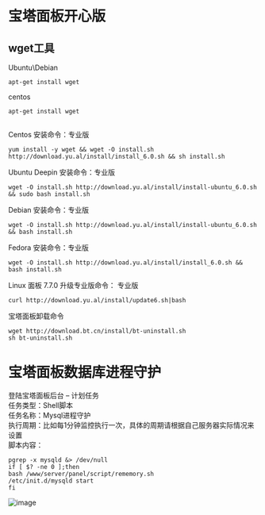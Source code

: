 # 宝塔面板开心版
## wget工具   
Ubuntu\Debian   
```
apt-get install wget
```
centos   
```
apt-get install wget
```
## 
Centos 安装命令：专业版
```
yum install -y wget && wget -O install.sh http://download.yu.al/install/install_6.0.sh && sh install.sh
```
Ubuntu Deepin 安装命令：专业版
```
wget -O install.sh http://download.yu.al/install/install-ubuntu_6.0.sh && sudo bash install.sh
```
Debian 安装命令：专业版
```
wget -O install.sh http://download.yu.al/install/install-ubuntu_6.0.sh && bash install.sh
```
Fedora 安装命令：专业版
```
wget -O install.sh http://download.yu.al/install/install_6.0.sh && bash install.sh
```
Linux 面板 7.7.0 升级专业版命令： 专业版
```
curl http://download.yu.al/install/update6.sh|bash
```
宝塔面板卸载命令   
```
wget http://download.bt.cn/install/bt-uninstall.sh
sh bt-uninstall.sh
```
# 宝塔面板数据库进程守护
登陆宝塔面板后台 – 计划任务  
任务类型：Shell脚本  
任务名称：Mysql进程守护  
执行周期：比如每1分钟监控执行一次，具体的周期请根据自己服务器实际情况来设置  
脚本内容：  
```
pgrep -x mysqld &> /dev/null
if [ $? -ne 0 ];then
bash /www/server/panel/script/rememory.sh
/etc/init.d/mysqld start
fi
```
![image](https://i.postimg.cc/NMcMrRCb/y8lofp.jpg)

